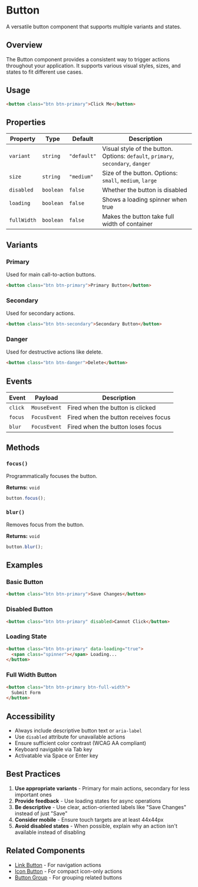 # Button

A versatile button component that supports multiple variants and states.

## Overview

The Button component provides a consistent way to trigger actions throughout your application. It supports various visual styles, sizes, and states to fit different use cases.

## Usage

```html
<button class="btn btn-primary">Click Me</button>
```

## Properties

| Property | Type | Default | Description |
|----------|------|---------|-------------|
| `variant` | `string` | `"default"` | Visual style of the button. Options: `default`, `primary`, `secondary`, `danger` |
| `size` | `string` | `"medium"` | Size of the button. Options: `small`, `medium`, `large` |
| `disabled` | `boolean` | `false` | Whether the button is disabled |
| `loading` | `boolean` | `false` | Shows a loading spinner when true |
| `fullWidth` | `boolean` | `false` | Makes the button take full width of container |

## Variants

### Primary
Used for main call-to-action buttons.

```html
<button class="btn btn-primary">Primary Button</button>
```

### Secondary
Used for secondary actions.

```html
<button class="btn btn-secondary">Secondary Button</button>
```

### Danger
Used for destructive actions like delete.

```html
<button class="btn btn-danger">Delete</button>
```

## Events

| Event | Payload | Description |
|-------|---------|-------------|
| `click` | `MouseEvent` | Fired when the button is clicked |
| `focus` | `FocusEvent` | Fired when the button receives focus |
| `blur` | `FocusEvent` | Fired when the button loses focus |

## Methods

### `focus()`
Programmatically focuses the button.

**Returns:** `void`

```javascript
button.focus();
```

### `blur()`
Removes focus from the button.

**Returns:** `void`

```javascript
button.blur();
```

## Examples

### Basic Button

```html
<button class="btn btn-primary">Save Changes</button>
```

### Disabled Button

```html
<button class="btn btn-primary" disabled>Cannot Click</button>
```

### Loading State

```html
<button class="btn btn-primary" data-loading="true">
  <span class="spinner"></span> Loading...
</button>
```

### Full Width Button

```html
<button class="btn btn-primary btn-full-width">
  Submit Form
</button>
```

## Accessibility

- Always include descriptive button text or `aria-label`
- Use `disabled` attribute for unavailable actions
- Ensure sufficient color contrast (WCAG AA compliant)
- Keyboard navigable via Tab key
- Activatable via Space or Enter key

## Best Practices

1. **Use appropriate variants** - Primary for main actions, secondary for less important ones
2. **Provide feedback** - Use loading states for async operations
3. **Be descriptive** - Use clear, action-oriented labels like "Save Changes" instead of just "Save"
4. **Consider mobile** - Ensure touch targets are at least 44x44px
5. **Avoid disabled states** - When possible, explain why an action isn't available instead of disabling

## Related Components

- [Link Button](#) - For navigation actions
- [Icon Button](#) - For compact icon-only actions
- [Button Group](#) - For grouping related buttons
